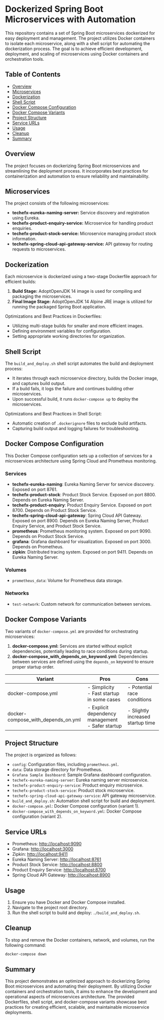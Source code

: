 # Dockerized Spring Boot Microservices with Automation

This repository contains a set of Spring Boot microservices dockerized for easy deployment and management. The project utilizes Docker containers to isolate each microservice, along with a shell script for automating the dockerization process. The goal is to achieve efficient development, deployment, and scaling of microservices using Docker containers and orchestration tools.

## Table of Contents
- [Overview](#overview)
- [Microservices](#microservices)
- [Dockerization](#dockerization)
- [Shell Script](#shell-script)
- [Docker Compose Configuration](#docker-compose-configuration)
- [Docker Compose Variants](#docker-compose-variants)
- [Project Structure](#project-structure)
- [Service URLs](#service-urls)
- [Usage](#usage)
- [Cleanup](#cleanup)
- [Summary](#summary)

## Overview
The project focuses on dockerizing Spring Boot microservices and streamlining the deployment process. It incorporates best practices for containerization and automation to ensure reliability and maintainability.

## Microservices
The project consists of the following microservices:
- **techefx-eureka-naming-server:** Service discovery and registration using Eureka.
- **techefx-product-enquiry-service:** Microservice for handling product enquiries.
- **techefx-product-stock-service:** Microservice managing product stock information.
- **techefx-spring-cloud-api-gateway-service:** API gateway for routing requests to microservices.

## Dockerization
Each microservice is dockerized using a two-stage Dockerfile approach for efficient builds:
1. **Build Stage:** AdoptOpenJDK 14 image is used for compiling and packaging the microservices.
2. **Final Image Stage:** AdoptOpenJDK 14 Alpine JRE image is utilized for running the packaged Spring Boot application.

Optimizations and Best Practices in Dockerfiles:
- Utilizing multi-stage builds for smaller and more efficient images.
- Defining environment variables for configuration.
- Setting appropriate working directories for organization.

## Shell Script
The `build_and_deploy.sh` shell script automates the build and deployment process:
- It iterates through each microservice directory, builds the Docker image, and captures build output.
- If a build fails, it logs the failure and continues building other microservices.
- Upon successful build, it runs `docker-compose up` to deploy the microservices.

Optimizations and Best Practices in Shell Script:
- Automatic creation of `.dockerignore` files to exclude build artifacts.
- Capturing build output and logging failures for troubleshooting.

## Docker Compose Configuration

This Docker Compose configuration sets up a collection of services for a microservices architecture using Spring Cloud and Prometheus monitoring.

### Services

- **techefx-eureka-naming**: Eureka Naming Server for service discovery. Exposed on port 8761.
- **techefx-product-stock**: Product Stock Service. Exposed on port 8800. Depends on Eureka Naming Server.
- **techefx-product-enquiry**: Product Enquiry Service. Exposed on port 8700. Depends on Product Stock Service.
- **techefx-spring-cloud-api-gateway**: Spring Cloud API Gateway. Exposed on port 8900. Depends on Eureka Naming Server, Product Enquiry Service, and Product Stock Service.
- **prometheus**: Prometheus monitoring system. Exposed on port 9090. Depends on Product Stock Service.
- **grafana**: Grafana dashboard for visualization. Exposed on port 3000. Depends on Prometheus.
- **zipkin**: Distributed tracing system. Exposed on port 9411. Depends on Eureka Naming Server.

### Volumes

- `prometheus_data`: Volume for Prometheus data storage.

### Networks

- `test-network`: Custom network for communication between services.


## Docker Compose Variants
Two variants of `docker-compose.yml` are provided for orchestrating microservices:
1. **docker-compose.yml:** Services are started without explicit dependencies, potentially leading to race conditions during startup.
2. **docker-compose_with_depends_on_keyword.yml:** Dependencies between services are defined using the `depends_on` keyword to ensure proper startup order.

| Variant                            | Pros                                       | Cons                                    |
| ---------------------------------- | ------------------------------------------ | --------------------------------------- |
| docker-compose.yml                 | - Simplicity<br>- Fast startup in some cases| - Potential race conditions            |
| docker-compose_with_depends_on.yml | - Explicit dependency management<br>- Safer startup | - Slightly increased startup time |

## Project Structure
The project is organized as follows:
- `config`: Configuration files, including `prometheus.yml`.
- `data`: Data storage directory for Prometheus.
- `Grafana Sample Dashboard`: Sample Grafana dashboard configuration.
- `techefx-eureka-naming-server`: Eureka naming server microservice.
- `techefx-product-enquiry-service`: Product enquiry microservice.
- `techefx-product-stock-service`: Product stock microservice.
- `techefx-spring-cloud-api-gateway-service`: API gateway microservice.
- `build_and_deploy.sh`: Automation shell script for build and deployment.
- `docker-compose.yml`: Docker Compose configuration (variant 1).
- `docker-compose_with_depends_on_keyword.yml`: Docker Compose configuration (variant 2).

## Service URLs
- Prometheus: [http://localhost:9090](http://localhost:9090)
- Grafana: [http://localhost:3000](http://localhost:3000)
- Zipkin: [http://localhost:9411](http://localhost:9411)
- Eureka Naming Server: [http://localhost:8761](http://localhost:8761)
- Product Stock Service: [http://localhost:8800](http://localhost:8800)
- Product Enquiry Service: [http://localhost:8700](http://localhost:8700)
- Spring Cloud API Gateway: [http://localhost:8900](http://localhost:8900)

## Usage
1. Ensure you have Docker and Docker Compose installed.
2. Navigate to the project root directory.
3. Run the shell script to build and deploy: `./build_and_deploy.sh`.

## Cleanup
To stop and remove the Docker containers, network, and volumes, run the following command:
```bash
docker-compose down
```

## Summary
This project demonstrates an optimized approach to dockerizing Spring Boot microservices and automating their deployment. By utilizing Docker containers and orchestration tools, it aims to enhance the development and operational aspects of microservices architecture. The provided Dockerfiles, shell script, and docker-compose variants showcase best practices for creating efficient, scalable, and maintainable microservice deployments.
